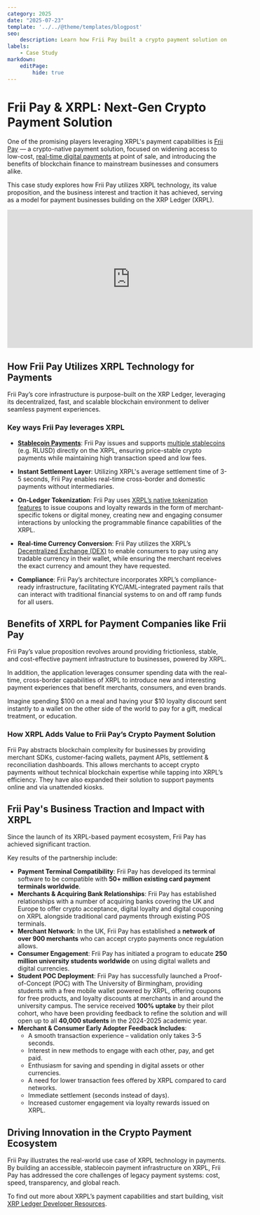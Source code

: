 ```yaml
---
category: 2025
date: "2025-07-23"
template: '../../@theme/templates/blogpost'
seo:
    description: Learn how Frii Pay built a crypto payment solution on the XRP Ledger (XRPL). This case study details their journey, technical integration, and market impact.
labels:
    - Case Study
markdown:
    editPage:
        hide: true
---
```

# Frii Pay & XRPL: Next-Gen Crypto Payment Solution

One of the promising players leveraging XRPL's payment capabilities is [Frii Pay](https://friipay.io/) — a crypto-native payment solution, focused on widening access to low-cost, [real-time digital payments](/docs/use-cases/payments) at point of sale, and introducing the benefits of blockchain finance to mainstream businesses and consumers alike.

This case study explores how Frii Pay utilizes XRPL technology, its value proposition, and the business interest and traction it has achieved, serving as a model for payment businesses building on the XRP Ledger (XRPL).


<!-- BREAK -->

<iframe width="560" height="315" src="https://www.youtube.com/embed/qEcuJCB1tXI" title="YouTube video player" frameborder="0" allow="accelerometer; autoplay; clipboard-write; encrypted-media; gyroscope; picture-in-picture; web-share" allowfullscreen></iframe>

## How Frii Pay Utilizes XRPL Technology for Payments

Frii Pay’s core infrastructure is purpose-built on the XRP Ledger, leveraging its decentralized, fast, and scalable blockchain environment to deliver seamless payment experiences.

### Key ways Frii Pay leverages XRPL

* **[Stablecoin Payments](/docs/use-cases/tokenization/stablecoin-issuer)**: Frii Pay issues and supports [multiple stablecoins](https://ripple.com/insights/the-rise-of-global-stablecoins-on-the-xrpl/) (e.g. RLUSD) directly on the XRPL, ensuring price-stable crypto payments while maintaining high transaction speed and low fees.

* **Instant Settlement Layer**: Utilizing XRPL's average settlement time of 3-5 seconds, Frii Pay enables real-time cross-border and domestic payments without intermediaries.

* **On-Ledger Tokenization**: Frii Pay uses [XRPL’s native tokenization features](/docs/use-cases/tokenization/real-world-assets) to issue coupons and loyalty rewards in the form of merchant-specific tokens or digital money, creating new and engaging consumer interactions by unlocking the programmable finance capabilities of the XRPL.

* **Real-time Currency Conversion**: Frii Pay utilizes the XRPL’s [Decentralized Exchange (DEX)](/docs/concepts/tokens/decentralized-exchange) to enable consumers to pay using any tradable currency in their wallet, while ensuring the merchant receives the exact currency and amount they have requested.

* **Compliance**: Frii Pay’s architecture incorporates XRPL’s compliance-ready infrastructure, facilitating KYC/AML-integrated payment rails that can interact with traditional financial systems to on and off ramp funds for all users.


## Benefits of XRPL for Payment Companies like Frii Pay

Frii Pay’s value proposition revolves around providing frictionless, stable, and cost-effective payment infrastructure to businesses, powered by XRPL.

In addition, the application leverages consumer spending data with the real-time, cross-border capabilities of XRPL to introduce new and interesting payment experiences that benefit merchants, consumers, and even brands.

Imagine spending $100 on a meal and having your $10 loyalty discount sent instantly to a wallet on the other side of the world to pay for a gift, medical treatment, or education.


### How XRPL Adds Value to Frii Pay’s Crypto Payment Solution



Frii Pay abstracts blockchain complexity for businesses by providing merchant SDKs, customer-facing wallets, payment APIs, settlement & reconciliation dashboards. This allows merchants to accept crypto payments without technical blockchain expertise while tapping into XRPL’s efficiency. They have also expanded their solution to support payments online and via unattended kiosks.

## Frii Pay's Business Traction and Impact with XRPL

Since the launch of its XRPL-based payment ecosystem, Frii Pay has achieved significant traction. 

Key results of the partnership include:
* **Payment Terminal Compatibility**: Frii Pay has developed its terminal software to be compatible with **50+ million existing card payment terminals worldwide**.
* **Merchants & Acquiring Bank Relationships**: Frii Pay has established relationships with a number of acquiring banks covering the UK and Europe to offer crypto acceptance, digital loyalty and digital couponing on XRPL alongside traditional card payments through existing POS terminals.
* **Merchant Network**: In the UK, Frii Pay has established a **network of over 900 merchants** who can accept crypto payments once regulation allows.
* **Consumer Engagement**: Frii Pay has initiated a program to educate **250 million university students worldwide** on using digital wallets and digital currencies.
* **Student POC Deployment**: Frii Pay has successfully launched a Proof-of-Concept (POC) with The University of Birmingham, providing students with a free mobile wallet powered by XRPL, offering coupons for free products, and loyalty discounts at merchants in and around the university campus. The service received **100% uptake** by their pilot cohort, who have been providing feedback to refine the solution and will open up to all **40,000 students** in the 2024-2025 academic year. 
* **Merchant & Consumer Early Adopter Feedback Includes**: 
  * A smooth transaction experience – validation only takes 3-5 seconds.
  * Interest in new methods to engage with each other, pay, and get paid.
  * Enthusiasm for saving and spending in digital assets or other currencies.
  * A need for lower transaction fees offered by XRPL compared to card networks.
  * Immediate settlement (seconds instead of days).
  * Increased customer engagement via loyalty rewards issued on XRPL.

## Driving Innovation in the Crypto Payment Ecosystem

Frii Pay illustrates the real-world use case of XRPL technology in payments. By building an accessible, stablecoin payment infrastructure on XRPL, Frii Pay has addressed the core challenges of legacy payment systems: cost, speed, transparency, and global reach.

To find out more about XRPL’s payment capabilities and start building, visit [XRP Ledger Developer Resources](https://xrpl.org/docs).


